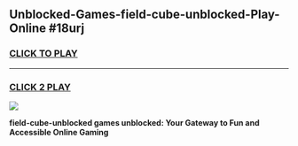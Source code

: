 
## Unblocked-Games-field-cube-unblocked-Play-Online #18urj
<h3>
<a href="https://news.freeplayer.one?title=field-cube-unblocked&ref=3">CLICK TO PLAY</a></h3>
<hr>

<h3>
<a href="https://news.freeplayer.one?title=field-cube-unblocked&ref=3">CLICK 2 PLAY</a>
  
</h3>

<a href="https://news.freeplayer.one?title=field-cube-unblocked&ref=3"><img src="https://clearcache.store/games.png"></a>


**field-cube-unblocked games unblocked: Your Gateway to Fun and Accessible Online Gaming**
